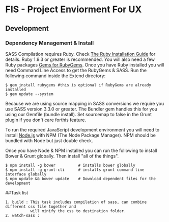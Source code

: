 FIS - Project Enviorment For UX
=======

## Development

### Dependency Management & Install

SASS Compilation requires Ruby. Check [The Ruby Installation
Guide](https://www.ruby-lang.org/en/installation/) for details. Ruby 1.9.3 or
greater is recommended. You will also need a few Ruby packages [Gems for RubyGems](https://rubygems.org/pages/download).
Once you have Ruby installed you will need Command Line Access to get the RubyGems & SASS. Run the following command inside the Extend directory:

    $ gem install rubygems #this is optional if RubyGems are already installed
    $ gem update --system    

Because we are using source mapping in SASS conversions we require you use SASS version 3.3.0 or greater. The Bundler gem handles this for you using our Gemfile (bundle install). Set sourcemap to false in the Grunt plugin if you don't care forthis feature.

To run the required JavaScript development environment you will need to install [Node.js](http://nodejs.org/download/) with NPM (The Node Package Manager). NPM should be bundled with Node but just double check.

Once you have Node & NPM installed you can run the following to install Bower & Grunt globally. Then install "all of the things".

    $ npm install -g bower			# installs bower globally
    $ npm install -g grunt-cli		# installs grunt command line interface globally
    $ npm update && bower update	# Download dependent files for the development

##Task list

	1. build : This task includes compilation of sass, can combine different css file together and 
			   will minify the css to destination folder.
	2. watch-sass :